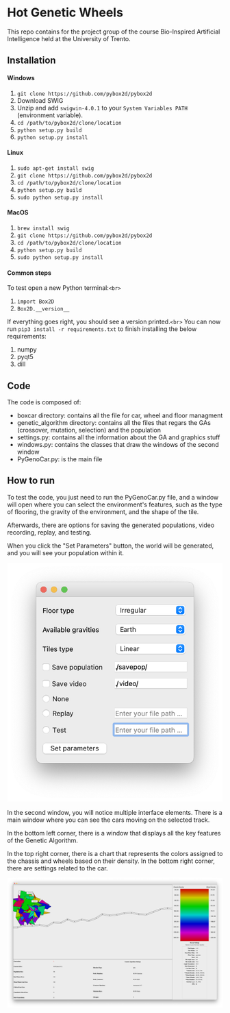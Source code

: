 # Hot Genetic Wheels

This repo contains for the project group of the course Bio-Inspired Artificial Intelligence held at the University of Trento.

## Installation

#### Windows

1. `git clone https://github.com/pybox2d/pybox2d`
2. Download SWIG
3. Unzip and add `swigwin-4.0.1` to your `System Variables PATH` (environment variable).
4. `cd /path/to/pybox2d/clone/location`
5. `python setup.py build`
6. `python setup.py install`

#### Linux

1. `sudo apt-get install swig`
2. `git clone https://github.com/pybox2d/pybox2d`
3. `cd /path/to/pybox2d/clone/location`
4. `python setup.py build`
5. `sudo python setup.py install`

#### MacOS

1. `brew install swig`
2. `git clone https://github.com/pybox2d/pybox2d`
3. `cd /path/to/pybox2d/clone/location`
4. `python setup.py build`
5. `sudo python setup.py install`

#### Common steps

To test open a new Python terminal:`<br>`

1. `import Box2D`
2. `Box2D.__version__`

If everything goes right, you should see a version printed.`<br>`
You can now run `pip3 install -r requirements.txt` to finish installing the below requirements:

1. numpy
2. pyqt5
3. dill

## Code

The code is composed of:

* boxcar directory: contains all the file for car, wheel and floor managment
* genetic_algorithm directory: contains all the files that regars the GAs (crossover, mutation, selection) and the population
* settings.py: contains all the information about the GA and graphics stuff
* windows.py: contains the classes that draw the windows of the second window
* PyGenoCar.py: is the main file

## How to run

To test the code, you just need to run the PyGenoCar.py file, and a window will open where you can select the environment's features, such as the type of flooring, the gravity of the environment, and the shape of the tile.

Afterwards, there are options for saving the generated populations, video recording, replay, and testing.

When you click the "Set Parameters" button, the world will be generated, and you will see your population within it.

![1685783852363](image/README/1685783852363.png)

In the second window, you will notice multiple interface elements. There is a main window where you can see the cars moving on the selected track.

In the bottom left corner, there is a window that displays all the key features of the Genetic Algorithm.

In the top right corner, there is a chart that represents the colors assigned to the chassis and wheels based on their density. In the bottom right corner, there are settings related to the car.

![1685783236885](image/README/1685783236885.png)
